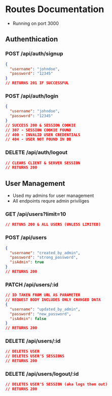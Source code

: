 # Routes Documentation
- Running on port 3000

## Authenthication

### POST /api/auth/signup
```json
{
  "username": "johndoe",
  "password": "12345"
}
// RETURNS 201 IF SUCCESSFUL
```

### POST /api/auth/login
```json
{
  "username": "johndoe",
  "password": "12345"
}
// SUCCESS 200 & SESSION COOKIE
// 307 - SESSION COOKIE FOUND
// 400 - INVALID USER CREDENTIALS
// 404 - USER NOT FOUND IN DB
```

### DELETE /api/auth/logout
```json
// CLEARS CLIENT & SERVER SESSION
// RETURNS 200
```

## User Management
- Used my admins for user management
- All endpoints requre admin priviliges

### GET /api/users?limit=10
```json
// RETUNS 200 & ALL USERS (UNLESS LIMITED)
```

### POST /api/users
```json
{
  "username": "created_by_admin",
  "password": "strong_password",
  "isAdmin": true
}
// RETURNS 200
```
### PATCH /api/users/:id
```json
// ID TAKEN FROM URL AS PARAMETER
// REQUEST BODY INCLUDES ONLY CHANGED DATA
{
  "username": "updated_by_admin",
  "password": "new_password",
  "isAdmin": false
}
// RETURNS 200
```

### DELETE /api/users/:id
```json
// DELETES USER
// DELETES USER'S SESSIONS
// RETURNS 200
```

### DELETE /api/users/logout/:id
```json
// DELETES USER'S SESSION (aka logs them out)
// RETURNS 200
```
